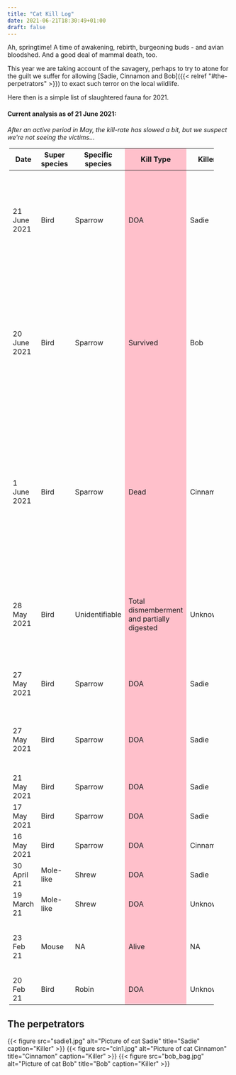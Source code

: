 ```yaml
---
title: "Cat Kill Log"
date: 2021-06-21T18:30:49+01:00
draft: false
---
```


Ah, springtime! A time of awakening, rebirth, burgeoning buds - and avian
bloodshed. And a good deal of mammal death, too.

This year we are taking account of the savagery, perhaps to try to atone for the
guilt we suffer for allowing [Sadie, Cinnamon and Bob]({{< relref "#the-perpetrators" >}}) 
to exact such terror on the local wildlife.

Here then is a simple list of slaughtered fauna for 2021. 

#### Current analysis as of 21 June 2021:

<p><em>After an active period in May, the kill-rate has slowed a bit, but we
suspect we're not seeing the victims...</em></p>

<table style="width:92%; padding:2px; margin:2px;">
	<colgroup>
		<col span="1" style="width:30%;" />
		<col \>
		<col \>
		<col span="1" style="background-color:pink; width:15%" />
		<col \>
		<col \>
		<col style="width:40%">
	</colgroup>
	<thead>
		<tr class="header">
			<th>Date</th>
			<th>Super species</th>
			<th>Specific species</th>
			<th>Kill Type</th>
			<th>Killer</th>
			<th>Suspect Killer</th>
			<th>Comments</th>
		</tr>
	</thead>
	<tbody>
		<tr>
			<td>21 June 2021</td>
			<td>Bird</td>
			<td>Sparrow</td>
			<td>DOA</td>
			<td>Sadie</td>
			<td>NA</td>
			<td>As I was updating this page, a corpse was found on the
			vestibule carpet. Into a nappy sack it went.</td>
		</tr>
		<tr>
			<td>20 June 2021</td>
			<td>Bird</td>
			<td>Sparrow</td>
			<td>Survived</td>
			<td>Bob</td>
			<td>NA</td>
			<td>Bob caught a bird but couldn't get into our house to "bring
			home", so presented to our neighbours having entered the premises via their
			front window.</td>
		</tr>
		<tr>
			<td>1 June 2021</td>
			<td>Bird</td>
			<td>Sparrow</td>
			<td>Dead</td>
			<td>Cinnamon</td>
			<td>NA</td>
			<td>Cinnamon spotted rolling around and tossing the corpse in the
			air in the garden. Cadaver still warm on disposal; assailant made off
			over next door's garage.</td>
		</tr>
		<tr>
			<td>28 May 2021</td>
			<td>Bird</td>
			<td>Unidentifiable</td>
			<td>Total dismemberment and partially digested</td>
			<td>Unknown</td>
			<td>Sadie or Cinnamon</td>
			<td>Head, wing, some feathers. The rest simply piles of <em>reguritate</em> like
			glamorgan sausage.</td>
		</tr>
		<tr>
			<td>27 May 2021</td>
			<td>Bird</td>
			<td>Sparrow</td>
			<td>DOA</td>
			<td>Sadie</td>
			<td>NA</td>
			<td>Deposited at the next door neighbour's back door.</td>
		</tr>
		<tr>
			<td>27 May 2021</td>
			<td>Bird</td>
			<td>Sparrow</td>
			<td>DOA</td>
			<td>Sadie</td>
			<td>NA</td>
			<td>Deposited at the next door neighbour's back door. Two in one
			day.</td>
		</tr>
		<tr>
			<td>21 May 2021</td>
			<td>Bird</td>
			<td>Sparrow</td>
			<td>DOA</td>
			<td>Sadie</td>
			<td>NA</td>
			<td>NA</td>
		</tr>
		<tr>
			<td>17 May 2021</td>
			<td>Bird</td>
			<td>Sparrow</td>
			<td>DOA</td>
			<td>Sadie</td>
			<td>NA</td>
			<td>NA</td>
		</tr>
		<tr>
			<td>16 May 2021</td>
			<td>Bird</td>
			<td>Sparrow</td>
			<td>DOA</td>
			<td>Cinnamon</td>
			<td>NA</td>
			<td>NA</td>
		</tr>
		<tr>
			<td>30 April 21</td>
			<td>Mole-like</td>
			<td>Shrew</td>
			<td>DOA</td>
			<td>Sadie</td>
			<td>NA</td>
			<td>NA</td>
		</tr>
		<tr>
			<td>19 March 21</td>
			<td>Mole-like</td>
			<td>Shrew</td>
			<td>DOA</td>
			<td>Unknown</td>
			<td>Unknown</td>
			<td>Dead on utility room floor</td>
		</tr>
		<tr>
			<td>23 Feb 21</td>
			<td>Mouse</td>
			<td>NA</td>
			<td>Alive</td>
			<td>NA</td>
			<td>All 3</td>
			<td>Mouse suspected in utility room day before and hid.</td>
		</tr>
		<tr>
			<td>20 Feb 21</td>
			<td>Bird</td>
			<td>Robin</td>
			<td>DOA</td>
			<td>Unknown</td>
			<td>Sadie</td>
			<td>NA</td>
		</tr>
	</tbody>
</table>

## The perpetrators

{{< figure src="sadie1.jpg" alt="Picture of cat Sadie" title="Sadie" caption="Killer" >}}
{{< figure src="cin1.jpg" alt="Picture of cat Cinnamon" title="Cinnamon" caption="Killer" >}}
{{< figure src="bob_bag.jpg" alt="Picture of cat Bob" title="Bob" caption="Killer" >}}
